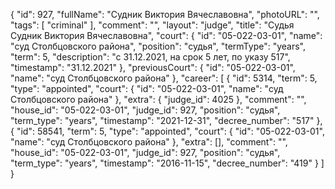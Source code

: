 {
    "id": 927,
    "fullName": "Судник Виктория Вячеславовна",
    "photoURL": "",
    "tags": [
        "criminal"
    ],
    "comment": "",
    "layout": "judge",
    "title": "Судья Судник Виктория Вячеславовна",
    "court": {
        "id": "05-022-03-01",
        "name": "суд Столбцовского района",
        "position": "судья",
        "termType": "years",
        "term": 5,
        "description": "c 31.12.2021, на срок 5 лет, по указу 517",
        "timestamp": "31.12.2021"
    },
    "previousCourt": {
        "id": "05-022-03-01",
        "name": "суд Столбцовского района"
    },
    "career": [
        {
            "id": 5314,
            "term": 5,
            "type": "appointed",
            "court": {
                "id": "05-022-03-01",
                "name": "суд Столбцовского района"
            },
            "extra": {
                "judge_id": 4025
            },
            "comment": "",
            "house_id": "05-022-03-01",
            "judge_id": 927,
            "position": "судья",
            "term_type": "years",
            "timestamp": "2021-12-31",
            "decree_number": "517"
        },
        {
            "id": 58541,
            "term": 5,
            "type": "appointed",
            "court": {
                "id": "05-022-03-01",
                "name": "суд Столбцовского района"
            },
            "extra": [],
            "comment": "",
            "house_id": "05-022-03-01",
            "judge_id": 927,
            "position": "судья",
            "term_type": "years",
            "timestamp": "2016-11-15",
            "decree_number": "419"
        }
    ]
}